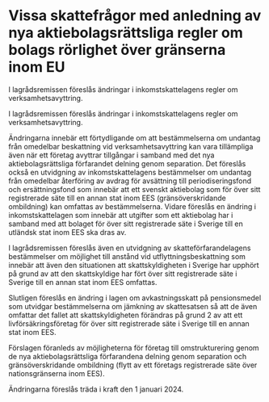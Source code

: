 # Vissa skattefrågor med anledning av nya aktiebolagsrättsliga regler om bolags rörlighet över gränserna inom EU

I lagrådsremissen föreslås ändringar i inkomstskattelagens regler om verksamhetsavyttring.

I lagrådsremissen föreslås ändringar i inkomstskattelagens regler om verksamhetsavyttring.

Ändringarna innebär ett förtydligande om att bestämmelserna om undantag från omedelbar beskattning vid verksamhetsavyttring kan vara tillämpliga även när ett företag avyttrar tillgångar i samband med det nya aktiebolagsrättsliga förfarandet delning genom separation. Det föreslås också en utvidgning av inkomstskattelagens bestämmelser om undantag från omedelbar återföring av avdrag för avsättning till periodiseringsfond och ersättningsfond som innebär att ett svenskt aktiebolag som för över sitt registrerade säte till en annan stat inom EES (gränsöverskridande ombildning) kan omfattas av bestämmelserna. Vidare föreslås en ändring i inkomstskattelagen som innebär att utgifter som ett aktiebolag har i samband med att bolaget för över sitt registrerade säte i Sverige till en utländsk stat inom EES ska dras av.

I lagrådsremissen föreslås även en utvidgning av skatteförfarandelagens bestämmelser om möjlighet till anstånd vid utflyttningsbeskattning som innebär att även den situationen att skattskyldigheten i Sverige har upphört på grund av att den skattskyldige har fört över sitt registrerade säte i Sverige till en annan stat inom EES omfattas.

Slutligen föreslås en ändring i lagen om avkastningsskatt på pensionsmedel som utvidgar bestämmelserna om jämkning av skattesatsen så att de även omfattar det fallet att skattskyldigheten förändras på grund 2 av att ett livförsäkringsföretag för över sitt registrerade säte i Sverige till en annan stat inom EES.

Förslagen föranleds av möjligheterna för företag till omstrukturering genom de nya aktiebolagsrättsliga förfarandena delning genom separation och gränsöverskridande ombildning (flytt av ett företags registrerade säte över nationsgränserna inom EES).

Ändringarna föreslås träda i kraft den 1 januari 2024.
